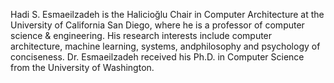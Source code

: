 Hadi S. Esmaeilzadeh is the Halicioğlu Chair in Computer Architecture at the University of California San Diego, where he is a professor of computer science & engineering.
His research interests include computer architecture, machine learning, systems, andphilosophy and psychology of conciseness.
Dr. Esmaeilzadeh received his Ph.D. in Computer Science from the University of Washington.
